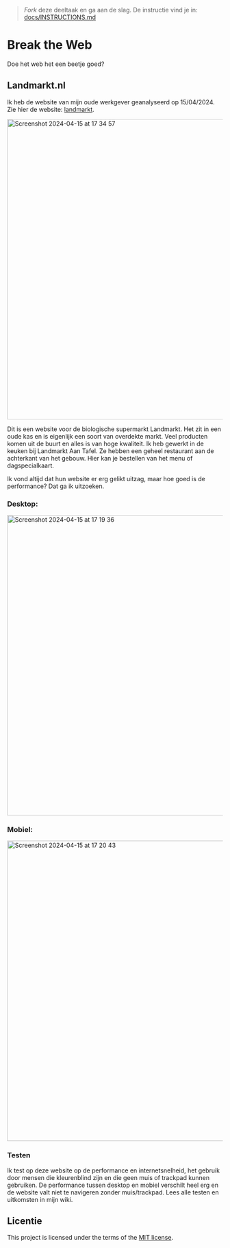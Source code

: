 > _Fork_ deze deeltaak en ga aan de slag. De instructie vind je in: [docs/INSTRUCTIONS.md](docs/INSTRUCTIONS.md)

# Break the Web

Doe het web het een beetje goed?

## Landmarkt.nl

Ik heb de website van mijn oude werkgever geanalyseerd op 15/04/2024.
Zie hier de website: [landmarkt](www.landmarkt.nl).

<img width="700" alt="Screenshot 2024-04-15 at 17 34 57" src="https://github.com/Ryank2004/-Sprint-9-break-the-web/assets/25478764/cb2e0010-07f2-49b5-8966-1a3bcbd0ff24">

Dit is een website voor de biologische supermarkt Landmarkt. Het zit in een oude kas en is eigenlijk een soort van overdekte markt. Veel producten komen uit de buurt en alles is van hoge kwaliteit. Ik heb gewerkt in de keuken bij Landmarkt Aan Tafel. Ze hebben een geheel restaurant aan de achterkant van het gebouw. Hier kan je bestellen van het menu of dagspecialkaart.

Ik vond altijd dat hun website er erg gelikt uitzag, maar hoe goed is de performance? Dat ga ik uitzoeken.

### Desktop:

<img width="700" alt="Screenshot 2024-04-15 at 17 19 36" src="https://github.com/Ryank2004/-Sprint-9-break-the-web/assets/25478764/3e371c61-ba7a-4fd3-b0cd-ae6bdac02a42">

### Mobiel:

<img width="700" alt="Screenshot 2024-04-15 at 17 20 43" src="https://github.com/Ryank2004/-Sprint-9-break-the-web/assets/25478764/c2b5e099-8f47-4fa8-b478-26816918a034">

### Testen

Ik test op deze website op de performance en internetsnelheid, het gebruik door mensen die kleurenblind zijn en die geen muis of trackpad kunnen gebruiken. 
De performance tussen desktop en mobiel verschilt heel erg en de website valt niet te navigeren zonder muis/trackpad. Lees alle testen en uitkomsten in mijn wiki.


## Licentie

This project is licensed under the terms of the [MIT license](./LICENSE).

